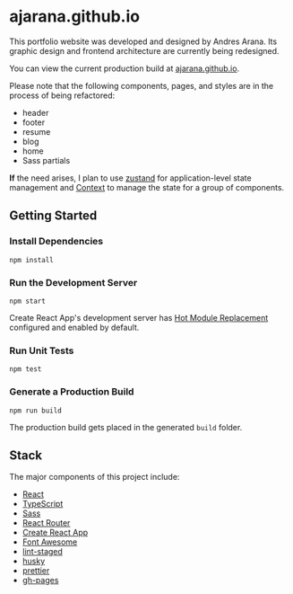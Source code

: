 # ajarana.github.io

This portfolio website was developed and designed by Andres Arana. Its graphic design and frontend architecture are currently being redesigned.

You can view the current production build at [ajarana.github.io](https://ajarana.github.io/).

Please note that the following components, pages, and styles are in the process of being refactored:

- header
- footer
- resume
- blog
- home
- Sass partials

**If** the need arises, I plan to use [zustand](https://github.com/pmndrs/zustand) for application-level state management and [Context](https://reactjs.org/docs/context.html) to manage the state for a group of components.

## Getting Started

### Install Dependencies

```shell
npm install
```

### Run the Development Server

```shell
npm start
```

Create React App's development server has [Hot Module Replacement](https://webpack.js.org/concepts/hot-module-replacement/) configured and enabled by default.

### Run Unit Tests

```shell
npm test
```

### Generate a Production Build

```shell
npm run build
```

The production build gets placed in the generated `build` folder.

## Stack

The major components of this project include:

- [React](https://github.com/facebook/react)
- [TypeScript](https://github.com/microsoft/TypeScript)
- [Sass](https://github.com/sass/dart-sass)
- [React Router](https://github.com/remix-run/react-router)
- [Create React App](https://github.com/facebook/create-react-app)
- [Font Awesome](https://fontawesome.com/)
- [lint-staged](https://github.com/okonet/lint-staged)
- [husky](https://github.com/typicode/husky)
- [prettier](https://github.com/prettier/prettier)
- [gh-pages](https://github.com/tschaub/gh-pages)
